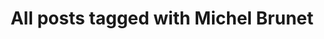 ---
layout: tag
title: "All posts tagged with Michel Brunet"
permalink: /weblog/tags/michel-brunet/
taxonomy: Michel Brunet
---